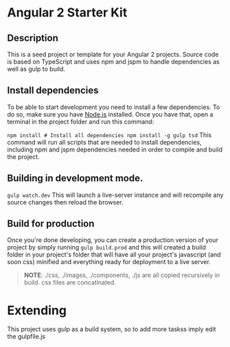 # Angular 2 Starter Kit

## Description 

This is a seed project or template for your Angular 2 projects. Source code is based on TypeScript and uses npm and jspm to handle dependencies as well as gulp to build. 

## Install dependencies

To be able to start development you need to install a few dependencies. To do so, make sure you have [Node.js](http://nodejs.org) installed. Once you have that, open a terminal in the project folder and run this command:

`
npm install # Install all dependencies
npm install -g gulp tsd
`
This command will run all scripts that are needed to install dependencies, including npm and jspm dependencies needed in order to compile and build the project.

## Building in development mode.

`gulp watch.dev` This will launch a live-server instance and will recompile any source changes then reload the browser.

## Build for production

Once you're done developing, you can create a production version of your project by simply running `gulp build.prod` and this will created a build folder in your project's folder that will have all your project's javascript (and soon css) minified and everything ready for deployment to a live server.

> **NOTE**: ./css, ./images, ./components, ./js are all copied recursively in build. css files are concatinated.

# Extending

This project uses gulp as a build system, so to add more taskss imply edit the gulpfile.js
